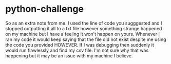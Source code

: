 # python-challenge
So as an extra note from me. I used the line of code you sugggested and I stopped outputting it all to a txt file however something strange happened on my machine but I have a feeling it won't happen on yours. Whenever I ran my code it would keep saying that the file did not exist despite me using the code you provided HOWEVER. If I was debugging then suddenly it would run flawlessly and find my csv file. I'm not sure why that was happening but it may be an issue with my machine I believe.
